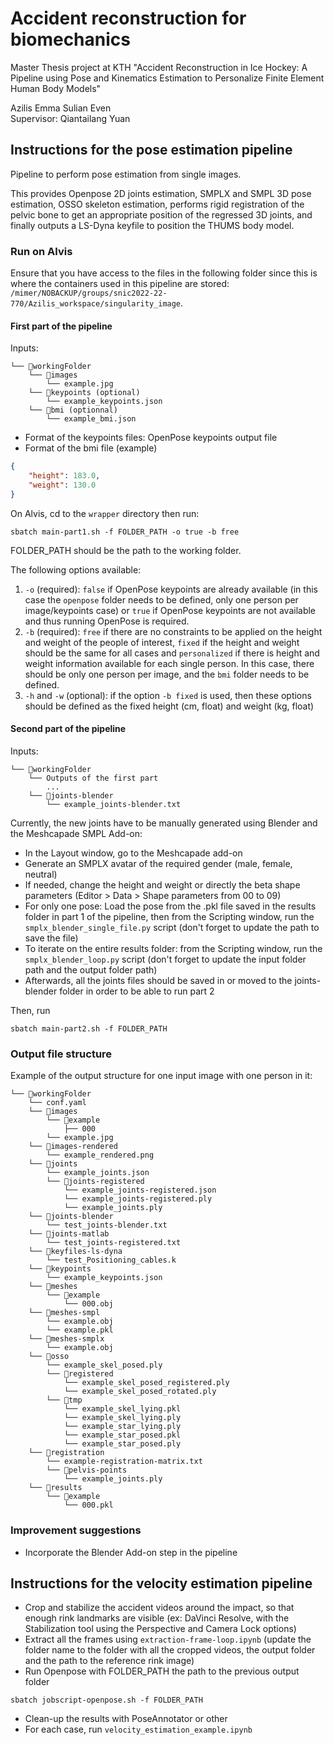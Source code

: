 # Accident reconstruction for biomechanics

Master Thesis project at KTH "Accident Reconstruction in Ice
Hockey: A Pipeline using Pose and Kinematics Estimation to Personalize Finite Element Human Body Models"

Azilis Emma Sulian Even \
Supervisor: Qiantailang Yuan

## Instructions for the pose estimation pipeline

Pipeline to perform pose estimation from single images. 

This provides Openpose 2D joints estimation, SMPLX and SMPL 3D pose estimation, OSSO skeleton  estimation, performs rigid registration of the pelvic bone to get an appropriate position of the regressed 3D joints, and finally outputs a LS-Dyna keyfile to position the THUMS body model.

### Run on Alvis

Ensure that you have access to the files in the following folder since this is where the containers used in this pipeline are stored:
`/mimer/NOBACKUP/groups/snic2022-22-770/Azilis_workspace/singularity_image`.

#### First part of the pipeline

Inputs:
```
└── 📁workingFolder
    └── 📁images
        └── example.jpg
    └── 📁keypoints (optional)
        └── example_keypoints.json
    └── 📁bmi (optionnal)
        └── example_bmi.json
```

- Format of the keypoints files: OpenPose keypoints output file
- Format of the bmi file (example)
```json
{
    "height": 183.0,
    "weight": 130.0
}
```

On Alvis, cd to the `wrapper` directory then run:

```Shell
sbatch main-part1.sh -f FOLDER_PATH -o true -b free
```

FOLDER_PATH should be the path to the working folder.

The following options available:
1. `-o` (required): `false` if OpenPose keypoints are already available (in this case the `openpose` folder needs to be defined, only one person per image/keypoints case) or `true` if OpenPose keypoints are not available and thus running OpenPose is required.
2. `-b` (required): `free` if there are no constraints to be applied on the height and weight of the people of interest, `fixed` if the height and weight should be the same for all cases and `personalized` if there is height and weight information available for each single person. In this case, there should be only one person per image, and the `bmi` folder needs to be defined. 
3. `-h` and `-w` (optional): if the option `-b fixed` is used, then these options should be defined as the fixed height (cm, float) and weight (kg, float)

#### Second part of the pipeline

Inputs:
```
└── 📁workingFolder
    └── Outputs of the first part
        ... 
    └── 📁joints-blender
        └── example_joints-blender.txt
```

Currently, the new joints have to be manually generated using Blender and the Meshcapade SMPL Add-on:
- In the Layout window, go to the Meshcapade add-on
- Generate an SMPLX avatar of the required gender (male, female, neutral)
- If needed, change the height and weight or directly the beta shape parameters (Editor > Data > Shape parameters from 00 to 09)
- For only one pose: Load the pose from the .pkl file saved in the results folder in part 1 of the pipeline, then from the Scripting window, run the `smplx_blender_single_file.py` script (don't forget to update the path to save the file)
- To iterate on the entire results folder: from the Scripting window, run the `smplx_blender_loop.py` script (don't forget to update the input folder path and the output folder path)
- Afterwards, all the joints files should be saved in or moved to the joints-blender folder in order to be able to run part 2

Then, run
```Shell
sbatch main-part2.sh -f FOLDER_PATH
```

### Output file structure

Example of the output structure for one input image with one person in it:
```
└── 📁workingFolder
    └── conf.yaml
    └── 📁images
        └── 📁example
            ├── 000
        └── example.jpg
    └── 📁images-rendered
        └── example_rendered.png
    └── 📁joints
        └── example_joints.json
        └── 📁joints-registered
            └── example_joints-registered.json
            └── example_joints-registered.ply
            └── example_joints.ply
    └── 📁joints-blender
        └── test_joints-blender.txt
    └── 📁joints-matlab
        └── test_joints-registered.txt
    └── 📁keyfiles-ls-dyna
        └── test_Positioning_cables.k
    └── 📁keypoints
        └── example_keypoints.json
    └── 📁meshes
        └── 📁example
            └── 000.obj
    └── 📁meshes-smpl
        └── example.obj
        └── example.pkl
    └── 📁meshes-smplx
        └── example.obj
    └── 📁osso
        └── example_skel_posed.ply
        └── 📁registered
            └── example_skel_posed_registered.ply
            └── example_skel_posed_rotated.ply
        └── 📁tmp
            └── example_skel_lying.pkl
            └── example_skel_lying.ply
            └── example_star_lying.ply
            └── example_star_posed.pkl
            └── example_star_posed.ply
    └── 📁registration
        └── example-registration-matrix.txt
        └── 📁pelvis-points
            └── example_joints.ply
    └── 📁results
        └── 📁example
            └── 000.pkl
```

### Improvement suggestions

- Incorporate the Blender Add-on step in the pipeline


## Instructions for the velocity estimation pipeline

- Crop and stabilize the accident videos around the impact, so that enough rink landmarks are visible (ex: DaVinci Resolve, with  the Stabilization tool using the Perspective and Camera Lock options)
- Extract all the frames using `extraction-frame-loop.ipynb` (update the folder name to the folder with all the cropped videos, the output folder and the path to the reference rink image)
- Run Openpose with FOLDER_PATH the path to the previous output folder
```Shell
sbatch jobscript-openpose.sh -f FOLDER_PATH
```
- Clean-up the results with PoseAnnotator or other
- For each case, run `velocity_estimation_example.ipynb`